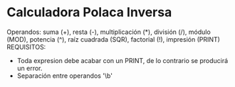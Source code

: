 # Calculadora Polaca Inversa

Operandos: suma (+), resta (-), multiplicación (*), división (/), módulo (MOD), potencia (^), raíz cuadrada (SQR), factorial (!), impresión (PRINT)
<br />REQUISITOS:<br />
- Toda expresion debe acabar con un PRINT, de lo contrario se producirá un error.<br />
- Separación entre operandos '\b'

